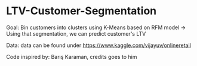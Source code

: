 # LTV-Customer-Segmentation
Goal: Bin customers into clusters using K-Means based on RFM model -> Using that segmentation, we can predict customer's LTV

Data: data can be found under https://www.kaggle.com/vijayuv/onlineretail

Code inspired by: Barış Karaman, credits goes to him 
